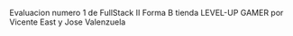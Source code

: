 Evaluacion numero 1 de FullStack II
Forma B tienda LEVEL-UP GAMER
por Vicente East y Jose Valenzuela
